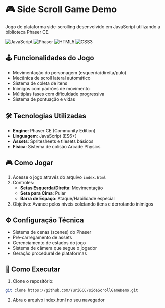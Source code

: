 # 🎮 Side Scroll Game Demo

Jogo de plataforma side-scrolling desenvolvido em JavaScript utilizando a biblioteca Phaser CE.

![JavaScript](https://img.shields.io/badge/JavaScript-ES6+-yellow.svg)
![Phaser](https://img.shields.io/badge/Phaser_CE-2.16.0-blue.svg)
![HTML5](https://img.shields.io/badge/HTML5-E34F26.svg?logo=html5)
![CSS3](https://img.shields.io/badge/CSS3-1572B6.svg?logo=css3)

## 🕹️ Funcionalidades do Jogo
- Movimentação do personagem (esquerda/direita/pulo)
- Mecânica de scroll lateral automático
- Sistema de coleta de itens
- Inimigos com padrões de movimento
- Múltiplas fases com dificuldade progressiva
- Sistema de pontuação e vidas

## 🛠️ Tecnologias Utilizadas
- **Engine**: Phaser CE (Community Edition)
- **Linguagem**: JavaScript (ES6+)
- **Assets**: Spritesheets e tilesets básicos
- **Física**: Sistema de colisão Arcade Physics

## 🎮 Como Jogar
1. Acesse o jogo através do arquivo `index.html`
2. Controles:
   - **Setas Esquerda/Direita**: Movimentação
   - **Seta para Cima**: Pular
   - **Barra de Espaço**: Ataque/Habilidade especial
3. Objetivo: Avance pelos níveis coletando itens e derrotando inimigos

## ⚙️ Configuração Técnica
- Sistema de cenas (scenes) do Phaser
- Pré-carregamento de assets
- Gerenciamento de estados do jogo
- Sistema de câmera que segue o jogador
- Geração procedural de plataformas

## 🚀 Como Executar
1. Clone o repositório:
```bash
git clone https://github.com/YuriGCC/sideScrollGameDemo.git
```
2. Abra o arquivo index.html no seu navegador
